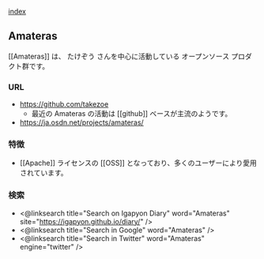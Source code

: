 [index](https://igapyon.github.io/diary/keyword/index.html)

## Amateras

[[Amateras]] は、 たけぞう さんを中心に活動している オープンソース プロダクト群です。

### URL

* https://github.com/takezoe
  * 最近の Amateras の活動は [[github]] ベースが主流のようです。
* https://ja.osdn.net/projects/amateras/

### 特徴

* [[Apache]] ライセンスの [[OSS]] となっており、多くのユーザーにより愛用されています。

### 検索

* <@linksearch title="Search on Igapyon Diary" word="Amateras" site="https://igapyon.github.io/diary/" />
* <@linksearch title="Search in Google" word="Amateras" />
* <@linksearch title="Search in Twitter" word="Amateras" engine="twitter" />
